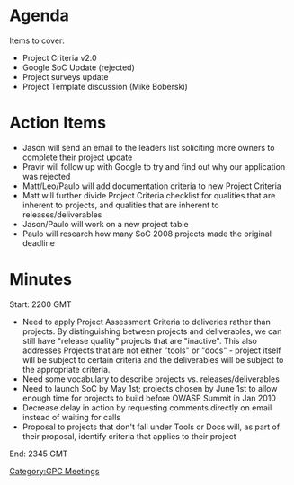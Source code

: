 # Agenda

Items to cover:

  - Project Criteria v2.0
  - Google SoC Update (rejected)
  - Project surveys update
  - Project Template discussion (Mike Boberski)

# Action Items

  - Jason will send an email to the leaders list soliciting more owners
    to complete their project update
  - Pravir will follow up with Google to try and find out why our
    application was rejected
  - Matt/Leo/Paulo will add documentation criteria to new Project
    Criteria
  - Matt will further divide Project Criteria checklist for qualities
    that are inherent to projects, and qualities that are inherent to
    releases/deliverables
  - Jason/Paulo will work on a new project table
  - Paulo will research how many SoC 2008 projects made the original
    deadline

# Minutes

Start: 2200 GMT

  - Need to apply Project Assessment Criteria to deliveries rather than
    projects. By distinguishing between projects and deliverables, we
    can still have "release quality" projects that are "inactive". This
    also addresses Projects that are not either "tools" or "docs" -
    project itself will be subject to certain criteria and the
    deliverables will be subject to the appropriate criteria.
  - Need some vocabulary to describe projects vs. releases/deliverables
  - Need to launch SoC by May 1st; projects chosen by June 1st to allow
    enough time for projects to build before OWASP Summit in Jan 2010
  - Decrease delay in action by requesting comments directly on email
    instead of waiting for calls
  - Proposal to projects that don't fall under Tools or Docs will, as
    part of their proposal, identify criteria that applies to their
    project

End: 2345 GMT

[Category:GPC Meetings](Category:GPC_Meetings "wikilink")